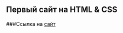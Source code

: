 ## Первый сайт на HTML & CSS
###Ссылка на [сайт](https://daryasokolova04.github.io/htmlCourseResume/)
